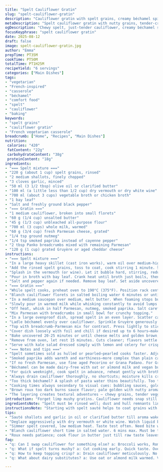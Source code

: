 ```yaml
---
title: "Spelt Cauliflower Gratin"
slug: "spelt-cauliflower-gratin"
description: "Cauliflower gratin with spelt grains, creamy béchamel spiked with nutmeg and cayenne. Sautéed onions and garlic build the base. White wine and broth deepen flavors. Gruyère and Parmesan cheese create a golden crust. A cozy vegetarian main, adaptable to what’s on hand. Substitutions suggested for dairy and wine. Techniques for perfect spelt texture and tender-crisp cauliflower. Timing cues based on sight and smell more than clocks. Make ahead option included. Rich but not heavy, with a touch of heat and aromatic notes. A rustic, layered casserole to savor slowly."
metaDescription: "Spelt cauliflower gratin with nutty grains, tender-crisp florets, creamy béchamel spiced with smoked paprika. Layered, baked, golden crust, rustic French style."
ogDescription: "Chewy spelt, just-tender cauliflower, creamy béchamel spiked with nutmeg and smoked paprika. Golden crust with Gruyère and Parmesan. Rustic, textured, slow savor."
focusKeyphrase: "spelt cauliflower gratin"
date: 2025-08-12
draft: false
image: spelt-cauliflower-gratin.jpg
author: "Emma"
prepTime: PT35M
cookTime: PT50M
totalTime: PT1H25M
recipeYield: "6 servings"
categories: ["Main Dishes"]
tags:
- "vegetarian"
- "French-inspired"
- "casserole"
- "béchamel"
- "comfort food"
- "spelt"
- "cauliflower"
- "baking"
keywords:
- "spelt grains"
- "cauliflower gratin"
- "French vegetarian casserole"
breadcrumb: ["Home", "Recipes", "Main Dishes"]
nutrition: 
 calories: "420"
 fatContent: "22g"
 carbohydrateContent: "38g"
 proteinContent: "18g"
ingredients:
- "=== Spelt mixture ==="
- "220 g (about 1 cup) spelt grains, rinsed"
- "2 medium shallots, finely chopped"
- "3 cloves garlic, minced"
- "50 ml (3 1/2 tbsp) olive oil or clarified butter"
- "100 ml (a little less than 1/2 cup) dry vermouth or dry white wine"
- "700 ml (about 3 cups) vegetable broth or chicken broth"
- "1 bay leaf"
- "Salt and freshly ground black pepper"
- "=== Gratin ==="
- "1 medium cauliflower, broken into small florets"
- "60 g (1/4 cup) unsalted butter"
- "45 g (1/3 cup) unbleached all-purpose flour"
- "700 ml (3 cups) whole milk, warmed"
- "60 g (3/4 cup) fresh Parmesan cheese, grated"
- "1/4 tsp ground nutmeg"
- "1/4 tsp smoked paprika instead of cayenne pepper"
- "2 tbsp Panko breadcrumbs mixed with remaining Parmesan"
- "120 g (1 cup) grated Gruyère or aged cheddar cheese"
instructions:
- "=== Spelt mixture ==="
- "In a large heavy skillet (cast iron works), warm oil over medium-high heat. Toss in shallots and garlic. Stir and sauté until translucent and aroma punches—watch closely to avoid browning, about 3 minutes."
- "Add the rinsed spelt grains, toss to coat, cook stirring 1 minute. Salt and plenty of black pepper here."
- "Splash in the vermouth (or wine). Let it bubble hard, stirring, reduce until almost dry. This deglazes, scrapes flavor bits off pan. If you hear a soft sizzle slowing, ready for next step."
- "Pour in broth with bay leaf. Crank heat until broth just boils, then cover, turn to medium-low. Simmer 18-20 minutes. Liquid should mostly absorb, grains plump but still have bite—taste test essentials. Too mushy means overcooked; way too firm, add 1-2 tbsp water and cook few minutes."
- "Salt and pepper again if needed. Remove bay leaf. Set aside uncovered to cool slightly."
- "=== Gratin ==="
- "While spelt cooks, preheat oven to 190°C (375°F). Position rack center."
- "Blanch cauliflower florets in salted boiling water 6 minutes or until tender-crisp, not mushy. Tap florets with fork; slight resistance but no crunch. Drain thoroughly—wet florets mean soggy gratin. Toss on kitchen towel if needed."
- "In a medium saucepan over medium, melt butter. When foaming stops but not browned, sprinkle in flour. Stir vigorously with whisk for 1 1/2 minutes. This cooks raw flour taste and builds roux — must smell slightly nutty but no color darkening."
- "Slowly pour in warmed milk while whisking constantly to avoid lumps. Bring to gentle boil, stir continuously. When thickened to creamy sauce, reduce heat. Let simmer 5-7 minutes stirring often; sauce will coat spoon thickly."
- "Off heat, whisk in half Parmesan, nutmeg, smoked paprika. Salt carefully; cheese is salty already. Sauce should be luscious, not gluey. If too thick, splash milk. Too thin? Return to low heat, stir till thickens more."
- "Mix Parmesan with breadcrumbs in small bowl for crunchy topping."
- "In a large ovenproof dish, spread spelt in an even layer. Scatter cauliflower on top."
- "Ladle béchamel evenly over cauliflower. Sprinkle Gruyère generously."
- "Top with breadcrumb-Parmesan mix for contrast. Press lightly to stick but don’t compact."
- "Cover dish loosely with foil and chill if desired up to 6 hours—makes ahead without sogginess. Bring to room temp before baking."
- "Bake uncovered 20-25 minutes or until cheese melts and golden brown, bubbling edges, crust crisp but not burnt. Watch closely last 5 minutes; color changes fast."
- "Remove from oven, let rest 15 minutes. Cuts cleaner; flavors settle."
- "Serve with kale salad dressed simply with lemon and celery for crisp bite."
- "=== Notes and tips ==="
- "Spelt sometimes sold as hulled or pearled—pearled cooks faster. Adjust times slightly. Can swap out cauliflower for broccoli or Romanesco—changes texture, flavors but works fine."
- "Smoked paprika adds warmth and earthiness—more complex than plain cayenne, less heat. Add cayenne if you crave kick."
- "If no fresh Parmesan, use fine aged Pecorino or Grana Padano. For Gruyère replacements, aged Cheddar or Comté work."
- "Béchamel can be made dairy-free with oat or almond milk and vegan butter; texture differs but still creamy."
- "For quick weeknight, cook spelt in advance, reheat gently with broth before assembling."
- "Always drain cauliflower thoroughly, no shortcuts; moisture kills crisp topping."
- "Too thick béchamel? A splash of pasta water thins beautifully. Too thin? Flour slurry carefully added while whisking fixes it."
- "Cooking times always secondary to visual cues: bubbling sauces, golden crusts, grains tender but chewy, cauliflower yielding when pierced."
- "Brown roux too dark burns sauce flavor; pale golden with nutty aroma is sweet spot."
- "The layering creates textural adventures — chewy grains, tender veggie, creamy sauce, crispy topping. Trust your nose and eye more than clock."
introduction: "Forget limp mushy gratins. Cauliflower needs snap still. Spelt, not rice or pasta, adds chewy nuttiness I crave – but cracked grains can get gummy fast if you blink wrong. Got this balance by toasting grains first, deglazing aggressively with wine, and simmering just long enough to keep a subtle bite. Béchamel sauce not too stiff, peppered with smoked paprika to cut dairy richness. Layering is key – grains first, cauliflower next, sauce and cheese crowning glory. Bake till golden top crackles just right. Chilling mid-way can help depth without sogginess when reheated. Learned this from trial burns and watery mistakes. The outcome? Rusty comforting, textured layers that eat like a good story."
ingredientsNote: "Spelt must be rinsed well; dust and hull remnants linger otherwise. Pearled cooks faster than hulled by about 5 minutes, so keep taste-testing. Olive oil or clarified butter both fine–clarified butter for richer taste, olive oil for lighter. White wine: dry vermouth is an unexpected star swap, gives deeper herbal layers and cooks off alcohol quicker. Broth choice changes character: veggie broth keeps it vegetarian but chicken broth adds savor. Cauliflower florets need gentle blanching, no longer than 6 minutes; texture is everything here. Butter and flour amounts tweaked slightly from norm—too much flour, heavy paste; too little, sauce falls apart. Use warmed milk to avoid lumps in béchamel. Parmesan quality matters; go for fresh or well-aged, not pregrated powders if you can. For topping, Panko breadcrumbs create crunch without soggy disaster later. Smoked paprika trades off heat for depth, changing flavor profile distinctly from cayenne."
instructionsNote: "Starting with spelt sauté helps to coat grains with fat, giving nutty notes and better mouthfeel. Deglazing aggressively with vermouth or wine builds layers; a glimpse color changes in liquid is your boiling point marker. Simmer covered but lower heat once boiling stops to avoid drying grains too fast. Cauliflower blanch timing is all about fork test—tender but with resistance, not mushy. Drain and pat dry; moisture is silent enemy in gratin crusts. The roux must be cooked till flour loses raw taste but doesn’t brown; whisking thickens sauce evenly. Add warm milk slowly, whisk constantly to dodge clumps — patience here pays off. Flavoring sauce off heat preserves aroma spices like paprika and nutmeg better than boiling. Layer grains first to act as moisture barrier, then cauliflower, then sauce—keeps topping crisp. Baking uncovered lets crust brown; shielding with foil causes steam and soggy top. Resting after baking firms gratin, easing portioning. Make-ahead chilling step optional but useful for spreading cooking load without texture loss. Visual cues trump all timings—browned bubbly cheese, thick béchamel, tender spelt, crisp chew on cauliflower. Master these sensory signals, not just minutes."
tips:
- "Sauté shallots and garlic in oil or clarified butter till aroma wakes nose but avoid browning. Hot skillet, mid-high heat. Quick flick. Onion translucence is your cue. Fat coats spelt. Toast grains first to get nuttier texture; cracked grains turn gummy fast if skipped."
- "Deglaze aggressively with dry vermouth or white wine. Watch liquid bubble hard; color change in pan signals when scraping flavor bits off. If sizzle softens, time to add broth. This is key for depth or spelt dulls. No fancy timings here, smell and color tell all."
- "Simmer spelt covered, low medium heat. Taste test often. Need bite with chew, not mush or stones. Pearled spelt cooks faster, 5 mins less. Add water sparingly if too firm. Salt early plus seasoning at end. Bay leaf pulls aroma without overpowering. Remove leaf before assembling."
- "Blanch cauliflower short time in salted water. 6 mins max. Must be tender-crisp, slight fork resistance but no crunch. Overblanch ruins texture, turns soggy toppings. Drain well and pat dry. Moisture wrecks béchamel crust crispiness. No shortcuts here."
- "Roux needs patience; cook flour in butter just till raw taste leaves but no color darkening. Whisk non-stop. Pour warmed milk slow; lumps kill creamy feel. Sauce thickens steady, coats spoon thick but fluid. Off heat, fold in half of Parmesan, nutmeg, smoked paprika gently. Salt last because cheese salty already."
faq:
- "q: Can I swap cauliflower for something else? a: Broccoli works, Romanesco too. Texture shifts but similar method. Watch blanch time; broccoli cooks faster. Flavor changes subtle but bold. Try if craving variety."
- "q: What if spelt turns mushy? a: Cut cooking early. Quick taste. Overcooked spelt feels gluey. Add splash of water if underdone and stir. Pearled spelt cooks faster, adjust time. Low simmer helps retain chewy bite, no hard cores."
- "q: How to keep topping crisp? a: Drain cauliflower meticulously. No wet florets. Panko breadcrumbs with Parmesan give crunch. Cover loosely with foil chilling up to 6 hrs okay but bake uncovered for crust browning. Foil traps steam—kills crispness."
- "q: What about dairy substitutes? a: Use oat or almond milk warmed. Vegan butter ok but sauce thinner, less rich. Nutmeg and paprika help mask changes in flavor profile. Cheese swap aged vegan alternatives but expect less gooey melt."

---
```


